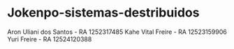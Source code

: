 # Jokenpo-sistemas-destribuidos
Aron Uliani dos Santos - RA 1252317485
Kahe Vital Freire - RA 12523159906
Yuri Freire - RA 12524120388
